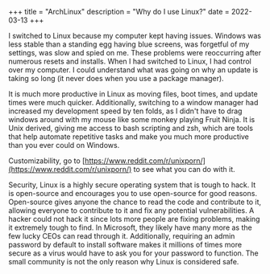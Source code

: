 +++
title = "ArchLinux"
description = "Why do I use Linux?"
date = 2022-03-13
+++

I switched to Linux because my computer kept having issues. Windows was less stable than a standing egg having blue screens, was forgetful of my settings, was slow and spied on me. These problems were reoccurring after numerous resets and installs. When I had switched to Linux, I had control over my computer. I could understand what was going on why an update is taking so long (it never does when you use a package manager).

It is much more productive in Linux as moving files, boot times, and update times were much quicker. Additionally, switching to a window manager had increased my development speed by ten folds, as I didn't have to drag windows around with my mouse like some monkey playing Fruit Ninja. It is Unix derived, giving me access to bash scripting and zsh, which are tools that help automate repetitive tasks and make you much more productive than you ever could on Windows.

Customizability, go to [https://www.reddit.com/r/unixporn/](https://www.reddit.com/r/unixporn/) to see what you can do with it.

Security, Linux is a highly secure operating system that is tough to hack. It is open-source and encourages you to use open-source for good reasons. Open-source gives anyone the chance to read the code and contribute to it, allowing everyone to contribute to it and fix any potential vulnerabilities. A hacker could not hack it since lots more people are fixing problems, making it extremely tough to find. In Microsoft, they likely have 
many more as the few lucky CEOs can read through it. Additionally, requiring an admin password by default to install software makes it millions of times more secure as a virus would have to ask you for your password to function. The small community is not the only reason why Linux is considered safe.

